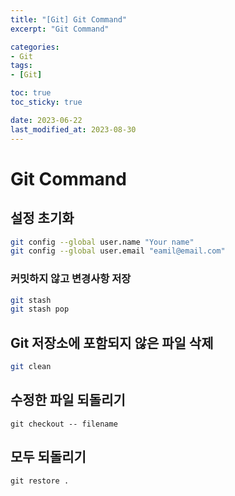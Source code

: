 ```yaml
---
title: "[Git] Git Command"
excerpt: "Git Command"

categories:
- Git
tags:
- [Git]

toc: true
toc_sticky: true

date: 2023-06-22
last_modified_at: 2023-08-30
---
```

# Git Command

## 설정 초기화

``` bash
git config --global user.name "Your name"
git config --global user.email "eamil@email.com"
```



### 커밋하지 않고 변경사항 저장

```bash
git stash
git stash pop
```



## Git 저장소에 포함되지 않은 파일 삭제

``` bash
git clean
```



## 수정한 파일 되돌리기

```
git checkout -- filename
```



## 모두 되돌리기

```
git restore .
```

